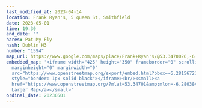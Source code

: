 ```yaml
---
last_modified_at: 2023-04-14
location: Frank Ryan's, 5 queen St, Smithfield
date: 2023-05-01
time: 19:30
end_date: ""
hares: Pat My Fly
hash: Dublin H3
number: "1594"
map_url: https://www.google.com/maps/place/Frank+Ryan's/@53.3470026,-6.2826081,17z/data=!3m1!4b1!4m6!3m5!1s0x48670c2fad7d6f6d:0xea6f7d0b926ed900!8m2!3d53.3470026!4d-6.2800332!16s%2Fg%2F12lv_cj4c
embedded_map: '<iframe width="425" height="350" frameborder="0" scrolling="no"
  marginheight="0" marginwidth="0"
  src="https://www.openstreetmap.org/export/embed.html?bbox=-6.281567215919495%2C53.34629549501255%2C-6.27920150756836%2C53.347715751178&amp;layer=mapnik&amp;marker=53.347005629009374%2C-6.280384361743927"
  style="border: 1px solid black"></iframe><br/><small><a
  href="https://www.openstreetmap.org/?mlat=53.34701&amp;mlon=-6.28038#map=19/53.34701/-6.28038">View
  Larger Map</a></small>'
ordinal_date: 20230501
---
```

